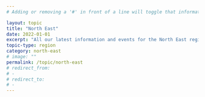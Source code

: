 ```yaml
---
# Adding or removing a '#' in front of a line will toggle that information off and on from being processed. 

layout: topic
title: "North East"
date: 2022-01-01
excerpt: "All our latest information and events for the North East region."
topic-type: region
category: north-east
# image: ""
permalink: /topic/north-east
# redirect_from: 
# - 
# redirect_to: 
# - 
---
```


